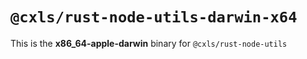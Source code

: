 # `@cxls/rust-node-utils-darwin-x64`

This is the **x86_64-apple-darwin** binary for `@cxls/rust-node-utils`
